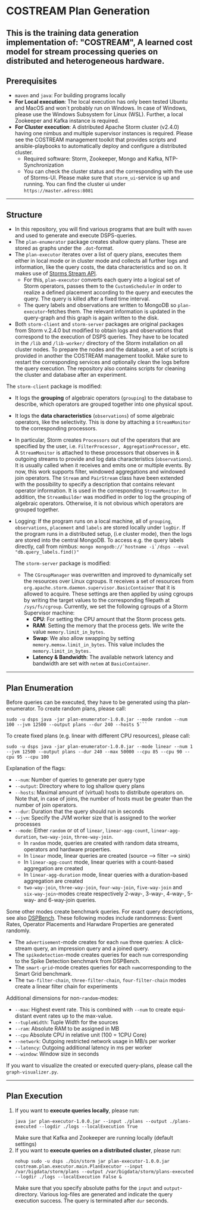 # COSTREAM Plan Generation
This is the training data generation implementation of: "COSTREAM", A learned cost model for stream processing queries on distributed and heterogeneous hardware.
---
## Prerequisites
- `maven` and `java`: For building programs locally
- **For Local execution**: The local execution has only been tested Ubuntu and MacOS and won`t probably run on Windows.
In case of Windows, please use the Windows Subsystem for Linux (WSL). Further, a local Zookeeper and Kafka instance 
is required. 
- **For Cluster execution**: A distributed Apache Storm cluster (v2.4.0) having one nimbus and multiple
supervisor instances is required. Please see the COSTREAM management toolkit that provides scripts and ansible-playbooks
to automatically deploy and configure a distributed cluster.
  - Required software: Storm, Zookeeper, Mongo and Kafka, NTP-Synchronization
  - You can check the cluster status and the corresponding with the use of Storms-UI. 
  Please make sure that `storm_ui`-service is up and running. You can find the cluster ui under 
  `https://master.adress:8081`
---
## Structure
- In this repository, you will find various programs that are built with `maven` and used to generate and execute 
DSPS-queries.
- The `plan-enumerator` package creates shallow query plans. These are stored as graphs under the `.dot`-format. 
- The `plan-executor` iterates over a list of query plans, executes them either in local mode or in cluster mode and 
collects all further logs and information, like the query costs, the data characteristics and so on. 
It makes use of [Storms Stream API](https://storm.apache.org/releases/2.4.0/Stream-API.html).
  - For this, `plan-executor` converts each query into a logical set of Storm operators, 
  passes them to the `CustomScheduler` in order to realize a defined placement according to the query
  and executes the query. The query is killed after a fixed time interval. 
  - The query labels and observations are written to MongoDB so `plan-executor`-fetches them. 
  The relevant information is  updated in the query-graph and this graph is again written to the disk.
- Both `storm-client` and `storm-server` packages are original packages from Storm v.2.4.0 but modified to obtain 
logs and observations that correspond to the execution of DSPS queries. They have to be located in the 
`/lib` and `/lib-worker/` directory of the Storm installation on all cluster nodes. 
To prepare the nodes and the database, a set of scripts is provided in another the COSTREAM management toolkit.
Make sure to restart the corresponding services and optionally clean the logs before the query execution. 
The repository also contains scripts for cleaning the cluster and database after an experiment.

The `storm-client` package is modified:
  - It logs the **grouping** of algebraic operators (`grouping`) to the database to describe, which operators are 
  grouped together into one physical spout.
  - It logs the **data characteristics** (`observations`) of some algebraic operators, like the selectivity. 
  This is done by attaching a `StreamMonitor` to the corresponding processors.
  - In particular, Storm creates `Processors` out of the operators that are specified by the user, i.e. 
  `FilterProcessor, AggregationProcessor,` etc.
  A `StreamMonitor` is attached to these processors that observes in & outgoing streams
  to provide and log data characteristics (`observations`). It is usually called when it receives and emits one or multiple events.
  By now, this work supports filter, windowed aggregations and windowed join operators.
  The `Stream` and `PairStream` class have been extended with the possibility to specify a description that
  contains relevant operator information. It is used in the corresponding `StreamMonitor`.
  In addition, the `StreamBuilder` was modified in order to log the grouping of algebraic operators. Otherwise, it
  is not obvious which operators are grouped together.
- Logging: If the program runs on a local machine, all of `grouping`, `observations`, `placement` and `labels` are stored locally
  under `logDir`. If the program runs in a distributed setup, (i.e cluster mode), then the logs are stored into the central
  MongoDB. To access e.g. the query labels directly, call from nimbus:
   ``mongo mongodb://`hostname -i`/dsps --eval "db.query_labels.find()"``
  

  The `storm-server` package is modified:
  - The `CGroupManager` was overwritten and improved to dynamically set the resources over Linux cgroups. It receives
    a set of resources from  `org.apache.storm.daemon.supervisor.BasicContainer` that it is allowed to acquire. These
    settings are then applied by using cgroups by writing the target values to the corresponding filepath at 
    `/sys/fs/cgroup`. Currently, we set the following cgroups of a Storm Supervisor machine: 
      - **CPU**: For setting the CPU amount that the Storm process gets.
      - **RAM**: Setting the memory that the process gets. We write the value `memory.limit_in_bytes`.
      - **Swap**: We also allow swapping by setting `memory.memsw.limit_in_bytes`. This value includes the
    `memory.limit_in_bytes.`
      - **Latency & Bandwidth**: The available network latency and bandwidth are set with `netem` at `BasicContainer`.

---
## Plan Enumeration
Before queries can be executed, they have to be generated using tha plan-enumerator.
To create random plans, please call:
```
sudo -u dsps java -jar plan-enumerator-1.0.0.jar --mode random --num 100 --jvm 12500 --output plans --dur 240 --hosts 5```
```
To create fixed  plans (e.g. linear with different CPU resources), please call:
```
sudo -u dsps java -jar plan-enumerator-1.0.0.jar --mode linear --num 1 --jvm 12500 --output plans --dur 240 --max 50000 --cpu 85 --cpu 90 --cpu 95 --cpu 100
```
Explanation of the flags:
- `--num`: Number of queries to generate per query type
- `--output`: Directory where to log shallow query plans
- `--hosts`: Maximal amount of (virtual) hosts to distribute operators on. Note that, in case of joins, the number of hosts must be greater than the number of join operators.
- `--dur`: Duration that the query should run in seconds
- `--jvm`: Specify the JVM worker size that is assigned to the worker processes
- `--mode`: Either `random` or ot of `linear`, `linear-agg-count`, `linear-agg-duration`, `two-way-join`, `three-way-join`.
    - In `random` mode, queries are created with random data streams, operators and hardware properties.
    - In `linear` mode, linear queries are created (source --> filter --> sink)
    - In `linear-agg-count` mode, linear queries with a count-based aggregation are created
    - In `linear-agg-duration` mode, linear queries with a duration-based aggregation are created
    - `two-way-join`, `three-way-join`, `four-way-join`, `five-way-join` and `six-way-join`-modes create respectively 2-way-, 3-way-, 4-way-, 5-way- and 6-way-join queries.

Some other modes create benchmark queries. For exact query descriptions, see also [DSPBench](https://ieeexplore.ieee.org/document/9290133).
These following modes include randomness: Event Rates, Operator Placements and Harwdare Properties are generated
randomly.
- The `advertisement`-mode creates for each `num` three queries: A click-stream query, an impression query and a joined query.
- The `spikedetection`-mode creates queries for each `num` corresponding to the Spike Detection benchmark from DSPBench.
- The `smart-grid`-mode creates queries for each `num`corresponding to the Smart Grid benchmark.
- The `two-filter-chain`, `three-filter-chain`, `four-filter-chain` modes create a linear filter chain for experiments 


Additional dimensions for non-`random`-modes:
- `--max`: Highest event rate. This is combined with `--num` to create equi-distant event rates up to the max-value.
- `--tupleWidth`: Tuple Width for the sources
- `--ram`: Absolute RAM to be assigned in MB
- `--cpu` Absolute CPU in relative unit (100 = 1CPU Core)
- `--network`: Outgoing restricted network usage in MB/s per worker
- `--latency`: Outgoing additional latency in ms per worker
- `--window`: Window size in seconds

If you want to visualize the created or executed query-plans, please call the `graph-visualizer.py`.

---
## Plan Execution
1. If you want to **execute queries locally**, please run: 
    ```
    java jar plan-executor-1.0.0.jar --input ./plans --output ./plans-executed --logdir ./logs --localExecution True
    ```
    Make sure that Kafka and Zookeeper are running locally (default settings)
2. If you want to **execute queries on a distributed cluster**, please run:
    ```
   nohup sudo -u dsps ./bin/storm jar plan-executor-1.0.0.jar costream.plan.executor.main.PlanExecutor --input /var/bigdata/storm/plans --output /var/bigdata/storm/plans-executed --logdir ./logs --localExecution False &
    ```
   Make sure that you specify absolute paths for the `input` and `output`-directory. Various log-files are
   generated and indicate the query execution success. The query is terminated after `dur` seconds.
